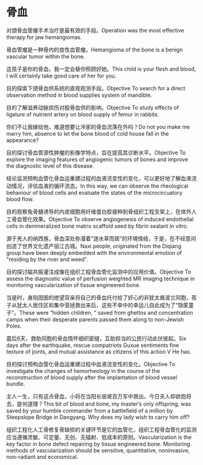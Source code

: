 # 骨血

<p><span class="chinese">对颌骨血管瘤手术治疗是最有效的手段。</span><span class="english">Operation was the most effective therapy for jaw hemangiomas.</span></p>

<p><span class="chinese">骨血管瘤是一种骨内的良性血管瘤。</span><span class="english">Hemangioma of the bone is a benign vascular tumor within the bone.</span></p>

<p><span class="chinese">这孩子是你的骨血，我一定会替你照顾好她。</span><span class="english">This child is your flesh and blood, I will certainly take good care of her for you.</span></p>

<p><span class="chinese">目的探索下颌骨血供系统的直观观测手段。</span><span class="english">Objective To search for a direct observation method in blood supplies system of mandible.</span></p>

<p><span class="chinese">目的了解滋养动脉损伤对股骨血供的影响。</span><span class="english">Objective To study effects of ligature of nutrient artery on blood supply of femur in rabbits.</span></p>

<p><span class="chinese">你们不让我嫁给他，难道想要让冷家的骨血流落在外吗？</span><span class="english">Do not you make me marry him, absence to let the bone blood of cold house fall in the appearance?</span></p>

<p><span class="chinese">目的探讨骨血管源性肿瘤的影像学特点，旨在提高其诊断水平。</span><span class="english">Objective To explore the imaging features of angiogenic tumors of bones and improve the diagnostic level of this disease.</span></p>

<p><span class="chinese">结论监测预构血管化骨血运重建过程的血液流变性的变化，可以更好地了解血液流动情况，评估血液的循环流态。</span><span class="english">In this way, we can observe the rheological behaviour of blood cells and evaluate the states of the microcircuatory blood flow.</span></p>

<p><span class="chinese">目的观察兔骨髓诱导的内皮细胞用纤维蛋白胶接种到骨组织工程支架上，在体外人工骨血管化效果。</span><span class="english">Objective To observe angiogenesis of induced endothelial cells in demineralized bone matrix scaffold seed by fibrin sealant in vitro.</span></p>

<p><span class="chinese">源于羌人的纳西族，骨血深处弥漫着“逐水草而居”的环境情结，于是，在不经意间创造了世界文化遗产丽江古城。</span><span class="english">Naxi people, originated from the Diqiang group have been deeply embedded with the environmental emotion of "residing by the river and weed".</span></p>

<p><span class="chinese">目的探讨磁共振灌注成像在组织工程骨血管化监测中的应用价值。</span><span class="english">Objective To assess the diagnostic value of perfusion weighted MR imaging technique in monitoring vascularization of tissue engineered bone.</span></p>

<p><span class="chinese">当是时，身陷囹圄的绝望双亲将自己的骨血托付给了好心的非犹太裔波兰同胞，孩子从犹太人居住区和集中营拯救出来后，这些不幸中的幸运儿自此成为了“隐匿童子”。</span><span class="english">These were “hidden children, ” saved from ghettos and concentration camps when their desperate parents passed them along to non-Jewish Poles.</span></p>

<p><span class="chinese">震后6天，救助同胞的骨血情怀细织密缝，互助担当的公民行动此伏彼起。</span><span class="english">Six days after the earthquake, rescue compatriots Guxue sentiments fine texture of joints, and mutual assistance as citizens of this action V He has.</span></p>

<p><span class="chinese">目的探讨预构血管化骨血运重建过程中血液流变性的变化。</span><span class="english">Objective To investigate the changes of hemorheology in the course of the reconstruction of blood supply after the implantation of blood vessel bundle.</span></p>

<p><span class="chinese">主人一生，只有这点骨血，小将在当阳长坂坡百万军中救出，今日夫人却欲抱将去，是何道理？</span><span class="english">This bit of blood and bone, my master’s only offspring, was saved by your humble commander from a battlefield of a million by Steepslope Bridge in Dangyang. Why does my lady wish to carry him off?</span></p>

<p><span class="chinese">组织工程化人工骨修复骨缺损的关键环节是它的血管化，组织工程骨血管化的监测应当遵循灵敏、可定量、无创、无辐射、低成本的原则。</span><span class="english">Vascularization is the key factor in bone defect repairing by tissue engineered bone. Monitoring methods of vascularization should be sensitive, quantitative, noninvasive, non-radiant and economical.</span></p>

